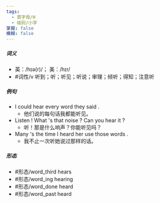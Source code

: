 ```yaml
---
tags:
  - 首字母/H
  - 级别/小学
掌握: false
模糊: false
---
```

##### 词义
- 英：/hɪə(r)/； 美：/hɪr/
- #词性/v  听到；听；听见；听说；审理；倾听；得知；注意听
##### 例句
- I could hear every word they said .
	- 他们说的每句话我都能听见。
- Listen ! What 's that noise ? Can you hear it ?
	- 听！那是什么响声？你能听见吗？
- Many 's the time I heard her use those words .
	- 我不止一次听她说过那样的话。
##### 形态
- #形态/word_third hears
- #形态/word_ing hearing
- #形态/word_done heard
- #形态/word_past heard
